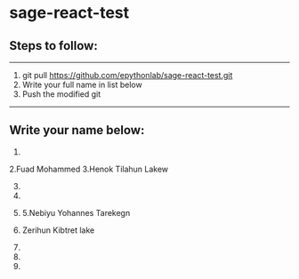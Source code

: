# sage-react-test

## Steps to follow:

---

1. git pull https://github.com/epythonlab/sage-react-test.git
2. Write your full name in list below
3. Push the modified git

---

## Write your name below:

1.
2.Fuad Mohammed
3.Henok Tilahun Lakew

3.

4.

5. 5.Nebiyu Yohannes Tarekegn

6. Zerihun Kibtret lake

7.

8.

9.
